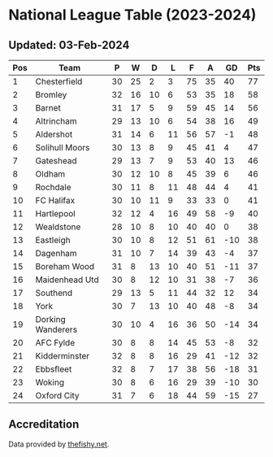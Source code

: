 # National League Table (2023-2024)
## Updated: 03-Feb-2024

| Pos | Team | P | W | D | L | F | A | GD | Pts |
| --- | --- | --- | --- | --- | --- | --- | --- | --- | --- |
| 1 | Chesterfield | 30 | 25 | 2 | 3 | 75 | 35 | 40 | 77 |
| 2 | Bromley | 32 | 16 | 10 | 6 | 53 | 35 | 18 | 58 |
| 3 | Barnet | 31 | 17 | 5 | 9 | 59 | 45 | 14 | 56 |
| 4 | Altrincham | 29 | 13 | 10 | 6 | 54 | 38 | 16 | 49 |
| 5 | Aldershot | 31 | 14 | 6 | 11 | 56 | 57 | -1 | 48 |
| 6 | Solihull Moors | 30 | 13 | 8 | 9 | 45 | 41 | 4 | 47 |
| 7 | Gateshead | 29 | 13 | 7 | 9 | 53 | 40 | 13 | 46 |
| 8 | Oldham | 30 | 12 | 10 | 8 | 45 | 39 | 6 | 46 |
| 9 | Rochdale | 30 | 11 | 8 | 11 | 48 | 44 | 4 | 41 |
| 10 | FC Halifax | 30 | 10 | 11 | 9 | 33 | 33 | 0 | 41 |
| 11 | Hartlepool | 32 | 12 | 4 | 16 | 49 | 58 | -9 | 40 |
| 12 | Wealdstone | 28 | 10 | 8 | 10 | 40 | 40 | 0 | 38 |
| 13 | Eastleigh | 30 | 10 | 8 | 12 | 51 | 61 | -10 | 38 |
| 14 | Dagenham | 31 | 10 | 7 | 14 | 39 | 43 | -4 | 37 |
| 15 | Boreham Wood | 31 | 8 | 13 | 10 | 40 | 51 | -11 | 37 |
| 16 | Maidenhead Utd | 30 | 8 | 12 | 10 | 31 | 38 | -7 | 36 |
| 17 | Southend | 29 | 13 | 5 | 11 | 44 | 32 | 12 | 34 |
| 18 | York | 30 | 7 | 13 | 10 | 40 | 48 | -8 | 34 |
| 19 | Dorking Wanderers | 30 | 10 | 4 | 16 | 36 | 50 | -14 | 34 |
| 20 | AFC Fylde | 30 | 8 | 8 | 14 | 45 | 53 | -8 | 32 |
| 21 | Kidderminster | 32 | 8 | 8 | 16 | 29 | 41 | -12 | 32 |
| 22 | Ebbsfleet | 32 | 8 | 7 | 17 | 38 | 56 | -18 | 31 |
| 23 | Woking | 30 | 8 | 6 | 16 | 29 | 39 | -10 | 30 |
| 24 | Oxford City | 31 | 7 | 6 | 18 | 44 | 59 | -15 | 27 |

## Accreditation 

Data provided by [thefishy.net](https://www.thefishy.net/).